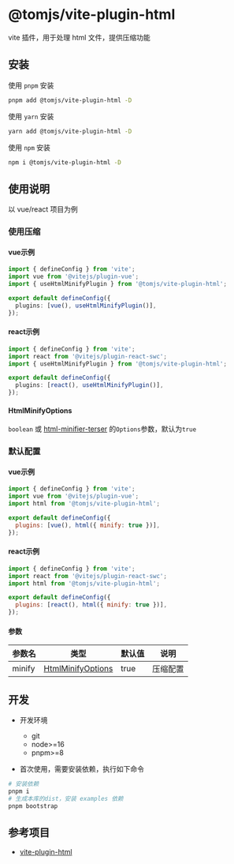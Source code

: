 # @tomjs/vite-plugin-html

vite 插件，用于处理 html 文件，提供压缩功能

## 安装

使用 `pnpm` 安装

```bash
pnpm add @tomjs/vite-plugin-html -D
```

使用 `yarn` 安装

```bash
yarn add @tomjs/vite-plugin-html -D
```

使用 `npm` 安装

```bash
npm i @tomjs/vite-plugin-html -D
```

## 使用说明

以 vue/react 项目为例

### 使用压缩

#### vue示例

```ts
import { defineConfig } from 'vite';
import vue from '@vitejs/plugin-vue';
import { useHtmlMinifyPlugin } from '@tomjs/vite-plugin-html';

export default defineConfig({
  plugins: [vue(), useHtmlMinifyPlugin()],
});
```

#### react示例

```ts
import { defineConfig } from 'vite';
import react from '@vitejs/plugin-react-swc';
import { useHtmlMinifyPlugin } from '@tomjs/vite-plugin-html';

export default defineConfig({
  plugins: [react(), useHtmlMinifyPlugin()],
});
```

#### HtmlMinifyOptions

`boolean` 或 [html-minifier-terser](https://www.npmjs.com/package/html-minifier-terser#options-quick-reference) 的`Options`参数，默认为`true`

### 默认配置

#### vue示例

```js
import { defineConfig } from 'vite';
import vue from '@vitejs/plugin-vue';
import html from '@tomjs/vite-plugin-html';

export default defineConfig({
  plugins: [vue(), html({ minify: true })],
});
```

#### react示例

```js
import { defineConfig } from 'vite';
import react from '@vitejs/plugin-react-swc';
import html from '@tomjs/vite-plugin-html';

export default defineConfig({
  plugins: [react(), html({ minify: true })],
});
```

#### 参数

| 参数名 | 类型                                    | 默认值 | 说明     |
| ------ | --------------------------------------- | ------ | -------- |
| minify | [HtmlMinifyOptions](#HtmlMinifyOptions) | true   | 压缩配置 |

## 开发

- 开发环境

  - git
  - node>=16
  - pnpm>=8

- 首次使用，需要安装依赖，执行如下命令

```bash
# 安装依赖
pnpm i
# 生成本库的dist，安装 examples 依赖
pnpm bootstrap
```

## 参考项目

- [vite-plugin-html](https://github.com/vbenjs/vite-plugin-html)
